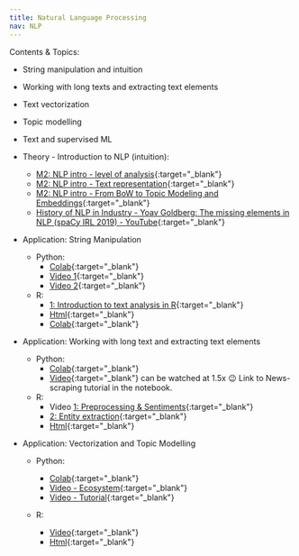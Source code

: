```yaml
---
title: Natural Language Processing
nav: NLP
---
```


Contents & Topics: 

* String manipulation and intuition
* Working with long texts and extracting text elements
* Text vectorization
* Topic modelling
* Text and supervised ML

* Theory - Introduction to NLP (intuition): 
   * [M2: NLP intro - level of analysis](https://www.loom.com/share/289e4e0e91c24e759ae84a11cb06f78c?sharedAppSource=personal_library){:target="_blank"}
   * [M2: NLP intro - Text representation](https://www.loom.com/share/d97ba6e1e1a344899c83616b290cd888?sharedAppSource=personal_library){:target="_blank"}
   * [M2: NLP intro - From BoW to Topic Modeling and Embeddings](https://www.loom.com/share/2a7b0791c906457cab0c57e0618dc68b?sharedAppSource=personal_library){:target="_blank"}
   * [History of NLP in Industry - Yoav Goldberg: The missing elements in NLP (spaCy IRL 2019) - YouTube](https://youtu.be/e12danHhlic){:target="_blank"}


* Application: String Manipulation
   * Python: 
        * [Colab](https://colab.research.google.com/github/SDS-AAU/SDS-master/blob/master/M2/notebooks/NLP_intro_py.ipynb){:target="_blank"}
        * [Video 1](https://www.loom.com/share/44d9ad8917fb4b9585110c507640ff3c?sharedAppSource=personal_library){:target="_blank"}
        * [Video 2](https://www.loom.com/share/109433b5063d445aa2dd1b19d263afee?sharedAppSource=personal_library){:target="_blank"}
   * R: 
        * [1: Introduction to text analysis in R](https://www.loom.com/share/5648ecba2c26429aaebcda7ba8ffb83a?from_recorder=1){:target="_blank"} 
        * [Html](https://sds-aau.github.io/SDS-master/M2/notebooks/NLP_intro_R.nb.html){:target="_blank"} 
        * [Colab](https://colab.research.google.com/github/SDS-AAU/SDS-master/blob/master/M2/notebooks/NLP_intro_R.ipynb){:target="_blank"}
   
* Application: Working with long text and extracting text elements
   * Python: 
      * [Colab](https://colab.research.google.com/github/SDS-AAU/SDS-master/blob/master/M2/notebooks/NLP_Longtext_py.ipynb){:target="_blank"}
      * [Video](https://www.loom.com/share/e5480f30f379471e975d9080ecd6bb44){:target="_blank"} can be watched at 1.5x :wink: Link to News-scraping tutorial in the notebook.
   * R: 
      * Video [1: Preprocessing & Sentiments](https://www.loom.com/share/693668d74ce74697870fd97a8256d682?from_recorder=1){:target="_blank"}
      * [2: Entity extraction](https://www.loom.com/share/647407c8959a4702b14c7db8dcf055f0?from_recorder=1){:target="_blank"} 
      * [Html](https://sds-aau.github.io/SDS-master/M2/notebooks/NLP_long_text_R.nb.html){:target="_blank"}


* Application: Vectorization and Topic Modelling
   * Python: 
      * [Colab](https://colab.research.google.com/github/SDS-AAU/SDS-master/blob/master/M2/notebooks/M2_NLP_TexVec_Py.ipynb){:target="_blank"} 
      * [Video - Ecosystem](https://www.loom.com/share/64b94c41755b4a78bdfe354203c10104){:target="_blank"}  
      * [Video - Tutorial](https://www.loom.com/share/3dc09124ae7a4525872384d13be3ec36){:target="_blank"} 
   
   * R: 
      * [Video](https://www.loom.com/share/e9e054a738f3472983c905b1b739b9c3){:target="_blank"}  
      * [Html](https://sds-aau.github.io/SDS-master/M2/notebooks/NLP_text_vectorization_R.nb.html){:target="_blank"} 